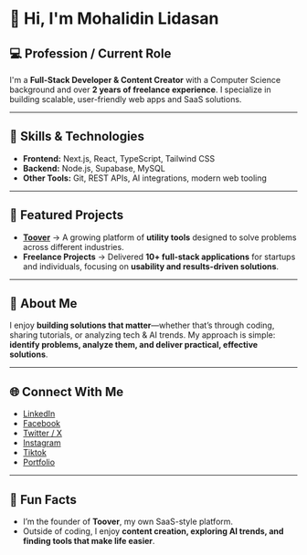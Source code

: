 # 👋 Hi, I'm Mohalidin Lidasan  

## 💻 Profession / Current Role  
I'm a **Full-Stack Developer & Content Creator** with a Computer Science background and over **2 years of freelance experience**. I specialize in building scalable, user-friendly web apps and SaaS solutions.  

---

## 🚀 Skills & Technologies  
- **Frontend:** Next.js, React, TypeScript, Tailwind CSS  
- **Backend:** Node.js, Supabase, MySQL  
- **Other Tools:** Git, REST APIs, AI integrations, modern web tooling  

---

## 📂 Featured Projects  
- **[Toover](https://mohalidin-lidasan.vercel.app/)** → A growing platform of **utility tools** designed to solve problems across different industries.  
- **Freelance Projects** → Delivered **10+ full-stack applications** for startups and individuals, focusing on **usability and results-driven solutions**.  

---

## 📝 About Me  
I enjoy **building solutions that matter**—whether that’s through coding, sharing tutorials, or analyzing tech & AI trends. My approach is simple: **identify problems, analyze them, and deliver practical, effective solutions**.  

---

## 🌐 Connect With Me  
- [LinkedIn](https://www.linkedin.com/in/mohalidin-lidasan-612509274/)
- [Facebook](https://www.facebook.com/profile.php?id=61573997590457)
- [Twitter / X](https://x.com/mohalidintech)
- [Instagram](https://www.instagram.com/mohalidintech/)
- [Tiktok](https://www.tiktok.com/@mohalidintech)
- [Portfolio](https://mohalidin-lidasan.vercel.app/)

---

## 🎯 Fun Facts  
- I’m the founder of **Toover**, my own SaaS-style platform.  
- Outside of coding, I enjoy **content creation, exploring AI trends, and finding tools that make life easier**.
